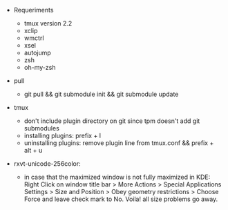 - Requeriments  
    - tmux version 2.2  
    - xclip  
    - wmctrl  
    - xsel  
    - autojump  
    - zsh  
    - oh-my-zsh  

- pull  
    - git pull && git submodule init && git submodule update  

- tmux  
    - don't include plugin directory on git since tpm doesn't add git submodules   
    - installing plugins: prefix + I  
    - uninstalling plugins: remove plugin line from tmux.conf && 
    prefix + alt + u  

- rxvt-unicode-256color:  
    - in case that the maximized window is not fully maximized in KDE: 
    Right Click on 
    window title bar > More Actions > Special Applications Settings > Size and 
    Position > Obey geometry restrictions > Choose Force and leave check mark 
    to No. Voila! all size problems go away.  
